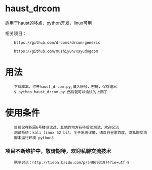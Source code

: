 # haust_drcom
适用于haust的哆点，python开发，linux可用

相关项目：
        
        https://github.com/drcoms/drcom-generic
        
        https://github.com/muzhiyun/xsyudogcom
        
# 用法
        下载脚本，打开haust_drcom.py,填入帐号，密码，保存退出
        $ python haust_drcom.py 然后就可以愉快的上网了
        
 # 使用条件
        目前仅在乾园6号楼测试过，其他的地方有待后续测试，欢迎交流
        测试系统：kali linux 32 bit，关于系统详情，请自行谷歌百度，或私聊交流
        脚本运行环境 python3
        
        

### 项目不断维护中，敬请期待，欢迎私聊交流技术
        贴吧讨论：http://tieba.baidu.com/p/5486931974?ie=utf-8

